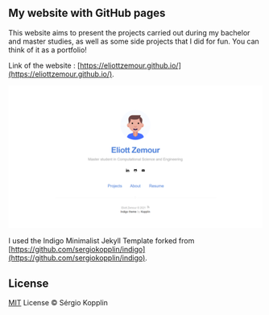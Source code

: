 ## My website with GitHub pages

This website aims to present the projects carried out during my bachelor and master studies, as well as some side projects that I did for fun. You can think of it as a portfolio!  

Link of the website : [https://eliottzemour.github.io/](https://eliottzemour.github.io/).  

![screenshot](/assets/images/screenshot.png)

I used the Indigo Minimalist Jekyll Template forked from [https://github.com/sergiokopplin/indigo](https://github.com/sergiokopplin/indigo).

## License

[MIT](https://kopplin.mit-license.org/) License © Sérgio Kopplin
